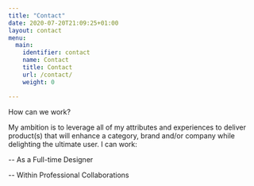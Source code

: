 ```yaml
---
title: "Contact"
date: 2020-07-20T21:09:25+01:00
layout: contact
menu:
  main:
    identifier: contact
    name: Contact
    title: Contact
    url: /contact/
    weight: 0

---
```


How can we work?

My ambition is to leverage all of my attributes and experiences to deliver product(s) that will enhance a category, brand and/or company while delighting the ultimate user. I can work:

-- As a Full-time Designer

-- Within Professional Collaborations


